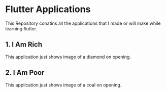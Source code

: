 # Flutter Applications

This Repository conatins all the applications that I made or will make while learning flutter.

## 1. I Am Rich
This application just shows image of a diamond on opening.

## 2. I Am Poor
This application just shows image of a coal on opening.
